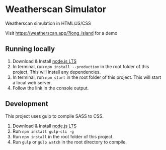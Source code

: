 # Weatherscan Simulator
Weatherscan simulation in HTML/JS/CSS

Visit https://weatherscan.app/?long_island for a demo

## Running locally
1. Download & Install [node.js LTS](https://nodejs.org/en/)
2. In terminal, run `npm install --production` in the root folder of this project. This will install any dependencies.
3. In terminal, run `npm start` in the root folder of this project. This will start a local web server.
4. Follow the link in the console output.

## Development
This project uses gulp to compile SASS to CSS.
1. Download & Install [node.js LTS](https://nodejs.org/en/)
2. Run `npm install gulp-cli -g`
2. Run `npm install` in the root folder of this project.
3. Run `gulp` or `gulp watch` in the root directory to compile.
